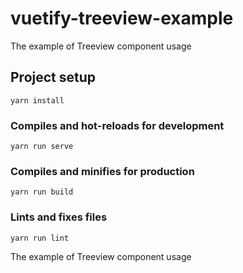 # vuetify-treeview-example

The example of Treeview component usage

## Project setup
```
yarn install
```

### Compiles and hot-reloads for development
```
yarn run serve
```

### Compiles and minifies for production
```
yarn run build
```

### Lints and fixes files
```
yarn run lint
```
The example of Treeview component usage
